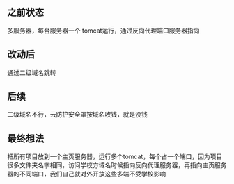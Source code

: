 ## 之前状态
多服务器，每台服务器一个 tomcat运行，通过反向代理端口服务器指向
## 改动后
通过二级域名跳转
## 后续
二级域名不行，云防护安全罩按域名收钱，就是没钱
## 最终想法
把所有项目放到一个主页服务器，运行多个tomcat，每个占一个端口，因为项目很多文件夹名字相同，访问学校方域名时候指向反向代理服务器，再指向主页服务器的不同端口，我们自己就对外开放这些多端不受学校影响
